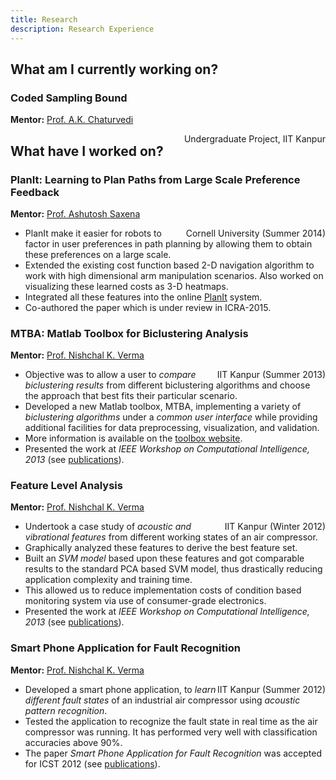 ```yaml
---
title: Research
description: Research Experience
---
```


## What am I currently working on?

### Coded Sampling Bound
**Mentor:** [Prof. A.K. Chaturvedi](http://home.iitk.ac.in/~akc/)
<div style="float:right">Undergraduate Project, IIT Kanpur</div>

## What have I worked on?

### PlanIt: Learning to Plan Paths from Large Scale Preference Feedback
**Mentor:** [Prof. Ashutosh Saxena](http://www.cs.cornell.edu/~asaxena/)
<div style="float:right">Cornell University (Summer 2014)</div>

- PlanIt make it easier for robots to factor in user preferences in path planning by allowing them to obtain these preferences on a large scale.
- Extended the existing cost function based 2-D navigation algorithm to work with high dimensional arm manipulation scenarios. Also worked on visualizing these learned costs as 3-D heatmaps.
- Integrated all these features into the online [PlanIt](http://planit.cs.cornell.edu/) system.
- Co-authored the paper which is under review in ICRA-2015.

### MTBA: Matlab Toolbox for Biclustering Analysis
**Mentor:** [Prof. Nishchal K. Verma](http://home.iitk.ac.in/~nishchal/)
<div style="float:right">IIT Kanpur (Summer 2013)</div>

- Objective was to allow a user to _compare biclustering results_ from different biclustering algorithms and choose the approach that best fits their particular scenario.
- Developed a new Matlab toolbox, MTBA, implementing a variety of _biclustering algorithms_ under a _common user interface_ while providing additional facilities for data preprocessing, visualization, and validation. 
- More information is available on the [toolbox website](http://iitk.ac.in/iil/mtba/). 
- Presented the work at _IEEE Workshop on Computational Intelligence, 2013_ (see [publications](/publications)).

### Feature Level Analysis
**Mentor:** [Prof. Nishchal K. Verma](http://home.iitk.ac.in/~nishchal/)
<div style="float:right">IIT Kanpur (Winter 2012)</div>

- Undertook a case study of _acoustic and vibrational features_ from different working states of an air compressor.
- Graphically analyzed these features to derive the best feature set.
- Built an _SVM model_ based upon these features and got comparable results to the standard PCA based SVM model, thus drastically reducing application complexity and training time.
- This allowed us to reduce implementation costs of condition based monitoring system via use of consumer-grade electronics.
- Presented the work at _IEEE Workshop on Computational Intelligence, 2013_ (see [publications](/publications)).

### Smart Phone Application for Fault Recognition

**Mentor:** [Prof. Nishchal K. Verma](http://home.iitk.ac.in/~nishchal/)
<div style="float:right">IIT Kanpur (Summer 2012)</div>

- Developed a smart phone application, to _learn different fault states_ of an industrial air compressor using _acoustic pattern recognition_.
- Tested the application to recognize the fault state in real time as the air compressor was running. It has performed very well with classification accuracies above 90\%.
- The paper *Smart Phone Application for Fault Recognition* was accepted for ICST 2012 (see [publications](/publications)).

